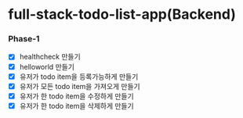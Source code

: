 # full-stack-todo-list-app(Backend)

### Phase-1
- [x] healthcheck 만들기
- [x] helloworld 만들기
- [x] 유저가 todo item을 등록가능하게 만들기
- [x] 유저가 모든 todo item을 가져오게 만들기
- [x] 유저가 한 todo item을 수정하게 만들기
- [x] 유저가 한 todo item을 삭제하게 만들기  